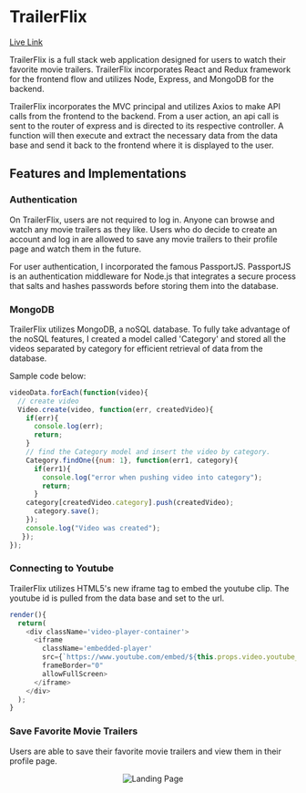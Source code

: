 # TrailerFlix

[Live Link](https://trailerflix.herokuapp.com/)

TrailerFlix is a full stack web application designed for users to watch their favorite movie trailers. TrailerFlix incorporates React and Redux framework for the frontend flow and utilizes Node, Express, and MongoDB for the backend.

TrailerFlix incorporates the MVC principal and utilizes Axios to make API calls from the frontend to the backend. From a user action, an api call is sent to the router of express and is directed to its respective controller. A function will then execute and extract the necessary data from the data base and send it back to the frontend where it is displayed to the user.

## Features and Implementations

### Authentication

On TrailerFlix, users are not required to log in. Anyone can browse and watch any movie trailers as they like. Users who do decide to create an account and log in are allowed to save any movie trailers to their profile page and watch them in the future.

For user authentication, I incorporated the famous PassportJS. PassportJS is an authentication middleware for Node.js that integrates a secure process that salts and hashes passwords before storing them into the database.   

### MongoDB

TrailerFlix utilizes MongoDB, a noSQL database. To fully take advantage of the noSQL features, I created a model called 'Category' and stored all the videos separated by category for efficient retrieval of data from the database.

Sample code below:

```javascript
videoData.forEach(function(video){
  // create video
  Video.create(video, function(err, createdVideo){
    if(err){
      console.log(err);
      return;
    }
    // find the Category model and insert the video by category.
    Category.findOne({num: 1}, function(err1, category){
      if(err1){
        console.log("error when pushing video into category");
        return;
      }
    category[createdVideo.category].push(createdVideo);
      category.save();
    });
    console.log("Video was created");
   });
});
```

### Connecting to Youtube

TrailerFlix utilizes HTML5's new iframe tag to embed the youtube clip. The youtube id is pulled from the data base and set to the url.

```javascript
render(){
  return(
    <div className='video-player-container'>
      <iframe
        className='embedded-player'
        src={`https://www.youtube.com/embed/${this.props.video.youtube_id}?autoplay=1&modestbranding=1&showinfo=0&iv_load_policy=3`}
        frameBorder="0"
        allowFullScreen>
      </iframe>
    </div>
  );
}
```

### Save Favorite Movie Trailers

Users are able to save their favorite movie trailers and view them in their profile page.

<p align="center">
    <img src="https://media.giphy.com/media/zRRtPaFEoefHa/giphy.gif" alt="Landing Page" />
</p>
